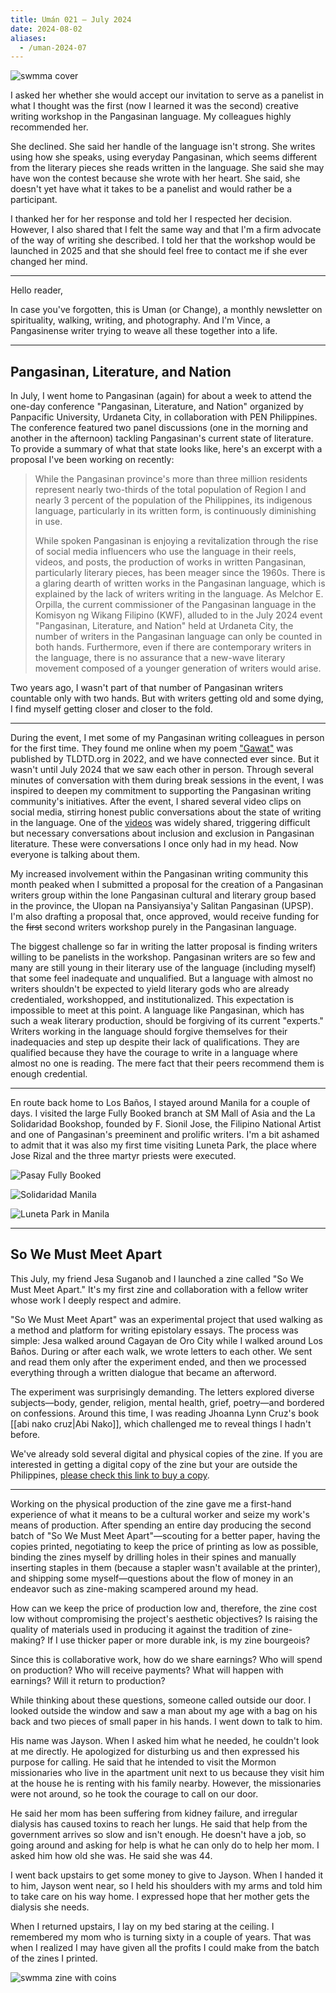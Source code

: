 ```yaml
---
title: Umán 021 — July 2024
date: 2024-08-02
aliases:
  - /uman-2024-07
---
```

![swmma cover](images/so-we-must-meet-apart-cover.png)

I asked her whether she would accept our invitation to serve as a panelist in what I thought was the first (now I learned it was the second) creative writing workshop in the Pangasinan language. My colleagues highly recommended her.

She declined. She said her handle of the language isn't strong. She writes using how she speaks, using everyday Pangasinan, which seems different from the literary pieces she reads written in the language. She said she may have won the contest because she wrote with her heart. She said, she doesn't yet have what it takes to be a panelist and would rather be a participant.

I thanked her for her response and told her I respected her decision. However, I also shared that I felt the same way and that I'm a firm advocate of the way of writing she described. I told her that the workshop would be launched in 2025 and that she should feel free to contact me if she ever changed her mind.

***

Hello reader,

In case you've forgotten, this is Uman (or Change), a monthly newsletter on spirituality, walking, writing, and photography. And I'm Vince, a Pangasinense writer trying to weave all these together into a life.

***

## Pangasinan, Literature, and Nation

In July, I went home to Pangasinan (again) for about a week to attend the one-day conference "Pangasinan, Literature, and Nation" organized by Panpacific University, Urdaneta City, in collaboration with PEN Philippines. The conference featured two panel discussions (one in the morning and another in the afternoon) tackling Pangasinan's current state of literature. To provide a summary of what that state looks like, here's an excerpt with a proposal I've been working on recently:

>While the Pangasinan province's more than three million residents represent nearly two-thirds of the total population of Region I and nearly 3 percent of the population of the Philippines, its indigenous language, particularly in its written form, is continuously diminishing in use.
>
>While spoken Pangasinan is enjoying a revitalization through the rise of social media influencers who use the language in their reels, videos, and posts, the production of works in written Pangasinan, particularly literary pieces, has been meager since the 1960s. There is a glaring dearth of written works in the Pangasinan language, which is explained by the lack of writers writing in the language. As Melchor E. Orpilla, the current commissioner of the Pangasinan language in the Komisyon ng Wikang Filipino (KWF), alluded to in the July 2024 event "Pangasinan, Literature, and Nation" held at Urdaneta City, the number of writers in the Pangasinan language can only be counted in both hands. Furthermore, even if there are contemporary writers in the language, there is no assurance that a new-wave literary movement composed of a younger generation of writers would arise.

Two years ago, I wasn't part of that number of Pangasinan writers countable only with two hands. But with writers getting old and some dying, I find myself getting closer and closer to the fold.

***

During the event, I met some of my Pangasinan writing colleagues in person for the first time. They found me online when my poem ["Gawat"](https://tldtd.org/poet/vince-imbat/) was published by TLDTD.org in 2022, and we have connected ever since. But it wasn't until July 2024 that we saw each other in person. Through several minutes of conversation with them during break sessions in the event, I was inspired to deepen my commitment to supporting the Pangasinan writing community's initiatives. After the event, I shared several video clips on social media, stirring honest public conversations about the state of writing in the language. One of the [videos](https://www.facebook.com/100003608274029/videos/377115671679227/) was widely shared, triggering difficult but necessary conversations about inclusion and exclusion in Pangasinan literature. These were conversations I once only had in my head. Now everyone is talking about them.

My increased involvement within the Pangasinan writing community this month peaked when I submitted a proposal for the creation of a Pangasinan writers group within the lone Pangasinan cultural and literary group based in the province, the Ulopan na Pansiyansiya'y Salitan Pangasinan (UPSP). I'm also drafting a proposal that, once approved, would receive funding for the ~~first~~ second writers workshop purely in the Pangasinan language.

The biggest challenge so far in writing the latter proposal is finding writers willing to be panelists in the workshop. Pangasinan writers are so few and many are still young in their literary use of the language (including myself) that some feel inadequate and unqualified. But a language with almost no writers shouldn't be expected to yield literary gods who are already credentialed, workshopped, and institutionalized. This expectation is impossible to meet at this point. A language like Pangasinan, which has such a weak literary production, should be forgiving of its current "experts." Writers working in the language should forgive themselves for their inadequacies and step up despite their lack of qualifications. They are qualified because they have the courage to write in a language where almost no one is reading. The mere fact that their peers recommend them is enough credential.

***

En route back home to Los Baños, I stayed around Manila for a couple of days. I visited the large Fully Booked branch at SM Mall of Asia and the La Solidaridad Bookshop, founded by F. Sionil Jose, the Filipino National Artist and one of Pangasinan's preeminent and prolific writers. I'm a bit ashamed to admit that it was also my first time visiting Luneta Park, the place where Jose Rizal and the three martyr priests were executed.

![Pasay Fully Booked](images/20240709-091919-pasay-fully-booked.jpg)

![Solidaridad Manila](images/20240710-124855-Manila-Solidaridad.jpg)

![Luneta Park in Manila](images/20240710-020554-Manila-Luneta-Park.jpg)
***
## So We Must Meet Apart

This July, my friend Jesa Suganob and I launched a zine called "So We Must Meet Apart." It's my first zine and collaboration with a fellow writer whose work I deeply respect and admire.

"So We Must Meet Apart" was an experimental project that used walking as a method and platform for writing epistolary essays. The process was simple: Jesa walked around Cagayan de Oro City while I walked around Los Baños. During or after each walk, we wrote letters to each other. We sent and read them only after the experiment ended, and then we processed everything through a written dialogue that became an afterword.

The experiment was surprisingly demanding. The letters explored diverse subjects—body, gender, religion, mental health, grief, poetry—and bordered on confessions. Around this time, I was reading Jhoanna Lynn Cruz's book [[abi nako cruz|Abi Nako]], which challenged me to reveal things I hadn't before.

We've already sold several digital and physical copies of the zine. If you are interested in getting a digital copy of the zine but your are outside the Philippines, [please check this link to buy a copy](https://vinceimbat.gumroad.com/l/apart).

***

Working on the physical production of the zine gave me a first-hand experience of what it means to be a cultural worker and seize my work's means of production. After spending an entire day producing the second batch of "So We Must Meet Apart"—scouting for a better paper, having the copies printed, negotiating to keep the price of printing as low as possible, binding the zines myself by drilling holes in their spines and manually inserting staples in them (because a stapler wasn't available at the printer), and shipping some myself—questions about the flow of money in an endeavor such as zine-making scampered around my head.

How can we keep the price of production low and, therefore, the zine cost low without compromising the project's aesthetic objectives? Is raising the quality of materials used in producing it against the tradition of zine-making? If I use thicker paper or more durable ink, is my zine bourgeois?

Since this is collaborative work, how do we share earnings? Who will spend on production? Who will receive payments? What will happen with earnings? Will it return to production?

While thinking about these questions, someone called outside our door. I looked outside the window and saw a man about my age with a bag on his back and two pieces of small paper in his hands. I went down to talk to him.

His name was Jayson. When I asked him what he needed, he couldn't look at me directly. He apologized for disturbing us and then expressed his purpose for calling. He said that he intended to visit the Mormon missionaries who live in the apartment unit next to us because they visit him at the house he is renting with his family nearby. However, the missionaries were not around, so he took the courage to call on our door.

He said her mom has been suffering from kidney failure, and irregular dialysis has caused toxins to reach her lungs. He said that help from the government arrives so slow and isn't enough. He doesn't have a job, so going around and asking for help is what he can only do to help her mom. I asked him how old she was. He said she was 44.

I went back upstairs to get some money to give to Jayson. When I handed it to him, Jayson went near, so I held his shoulders with my arms and told him to take care on his way home. I expressed hope that her mother gets the dialysis she needs.

When I returned upstairs, I lay on my bed staring at the ceiling. I remembered my mom who is turning sixty in a couple of years. That was when I realized I may have given all the profits I could make from the batch of the zines I printed.

![swmma zine with coins](images/20240731-094457-apart-zine-with-coins.jpg)